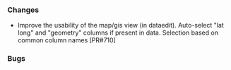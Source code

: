 ### Changes
- Improve the usability of the map/gis view (in dataedit). Auto-select "lat long" and "geometry" columns if present in data. Selection based on common column names [PR#710]

### Bugs
